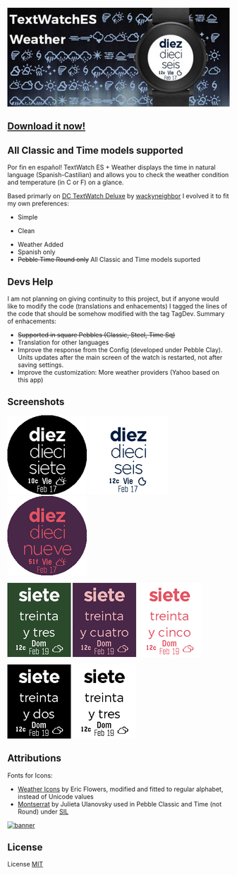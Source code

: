 ![banner](store/assets/BannerTextWatchES-Weather.png)


[Download it now!](https://apps.getpebble.com/en_US/application/58a7d8de6ca3876a5e00053b)
--------------------

All Classic and Time models supported
--------------------

Por fin en español! TextWatch ES + Weather displays the time in natural language (Spanish-Castilian) and allows you to check the weather condition and temperature (in C or F) on a glance. 

Based primarly on [DC TextWatch Deluxe](https://github.com/wackyneighbor/DC_Text_Watch_Deluxe) by [wackyneighbor](https://github.com/wackyneighbor) I evolved it to fit my own preferences:
  * Simple
  + Clean
  * Weather Added
  * Spanish only
  * ~~Pebble Time Round only~~ All Classic and Time models suported
  

Devs Help
--------------------
I am not planning on giving continuity to this project, but if anyone would like to modify the code (translations and enhacements) I tagged the lines of the code that should be somehow modified with the tag TagDev. Summary of enhacements:

  * ~~Supported in square Pebbles (Classic, Steel, Time Sq)~~
  * Translation for other languages
  * Improve the response from the Config (developed under Pebble Clay). Units updates after the main screen of the watch is restarted, not after saving settings.
  * Improve the customization: More weather providers (Yahoo based on this app)

Screenshots
------------
![banner](store/assets/ScShot1.png)
![banner](store/assets/ScShot2.png)
![banner](store/assets/ScShot3.png)

![banner](store/assets/ScShotT1.png)
![banner](store/assets/ScShotT2.png)
![banner](store/assets/ScShotT3.png)

![banner](store/assets/ScShotClass1.png)
![banner](store/assets/ScShotClass2.png)

Attributions
--------------------
Fonts for Icons: 
* [Weather Icons](https://erikflowers.github.io/weather-icons) by Eric Flowers, modified and fitted to regular alphabet, instead of Unicode values
* [Montserrat](https://github.com/JulietaUla/Montserrat) by Julieta Ulanovsky used in Pebble Classic and Time (not Round) under [SIL](https://raw.githubusercontent.com/JulietaUla/Montserrat/dba6da5ce15bda0709635c964879e22ef0b14432/OFL.txt)

[![banner](https://poweredby.yahoo.com/white.png)](https://www.yahoo.com/?ilc=401)



License
--------

License [MIT](https://github.com/dieghernan/TextWatchES_Weather/blob/master/MIT%20License)
